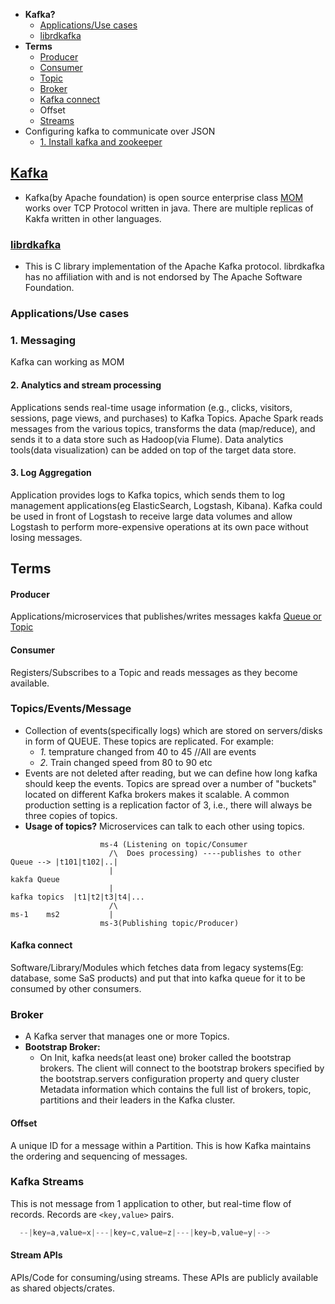- **Kafka?**
  - [Applications/Use cases](#uc)
  - [librdkafka](#lrdk)
- **Terms** 
  - [Producer](#pr)
  - [Consumer](#con)
  - [Topic](#tp)
  - [Broker](#br)
  - [Kafka connect](#kc)
  - Offset
  - [Streams](#st)
- Configuring kafka to communicate over JSON
  - [1. Install kafka and zookeeper](#install)

<a name=what></a>
## [Kafka](https://kafka.apache.org/intro)
- Kafka(by Apache foundation) is open source enterprise class [MOM](/System-Design/Concepts/MOM_ESB) works over TCP Protocol written in java. There are multiple replicas of Kakfa written in other languages.
<a name=lrdk></a>
### [librdkafka](https://github.com/edenhill/librdkafka)
- This is C library implementation of the Apache Kafka protocol. librdkafka has no affiliation with and is not endorsed by The Apache Software Foundation.

<a name=uc></a>
### Applications/Use cases
<a name=uc></a>
### 1. Messaging
Kafka can working as MOM

#### 2. Analytics and stream processing
Applications sends real-time usage information (e.g., clicks, visitors, sessions, page views, and purchases) to Kafka Topics. 
Apache Spark reads messages from the various topics, transforms the data (map/reduce), and sends it to a data store such as Hadoop(via Flume). Data analytics tools(data visualization) can be added on top of the target data store.

#### 3. Log Aggregation
Application provides logs to Kafka topics, which sends them to log management applications(eg ElasticSearch, Logstash, Kibana). 
Kafka could be used in front of Logstash to receive large data volumes and allow Logstash to perform more-expensive operations at its own pace without losing messages.

## Terms
<a name=pr></a>
#### Producer
Applications/microservices that publishes/writes messages kakfa [Queue or Topic](#tp)

<a name=con></a>
#### Consumer
Registers/Subscribes to a Topic and reads messages as they become available.

<a name=tp></a>
### Topics/Events/Message
- Collection of events(specifically logs) which are stored on servers/disks in form of QUEUE. These topics are replicated. For example:
  - _1._ temprature changed from 40 to 45   //All are events
  - _2._ Train changed speed from 80 to 90 etc
- Events are not deleted after reading, but we can define how long kafka should keep the events. Topics are spread over a number of "buckets" located on different Kafka brokers makes it scalable. A common production setting is a replication factor of 3, i.e., there will always be three copies of topics. 
- **Usage of topics?** Microservices can talk to each other using topics.
```
                    ms-4 (Listening on topic/Consumer
                      /\  Does processing) ----publishes to other Queue --> |t101|t102|..|
                      |                                                     kakfa Queue
                      |
kafka topics  |t1|t2|t3|t4|...
                      /\
ms-1    ms2           |
                    ms-3(Publishing topic/Producer)
```

<a name=kc></a>
#### Kafka connect
Software/Library/Modules which fetches data from legacy systems(Eg: database, some SaS products) and put that into kafka queue for it to be consumed by other consumers.

<a name=br></a>
### Broker 
- A Kafka server that manages one or more Topics.
- **Bootstrap Broker:**
  - On Init, kafka needs(at least one) broker called the bootstrap brokers. The client will connect to the bootstrap brokers specified by the bootstrap.servers configuration property and query cluster Metadata information which contains the full list of brokers, topic, partitions and their leaders in the Kafka cluster.

#### Offset 
A unique ID for a message within a Partition. This is how Kafka maintains the ordering and sequencing of messages.

<a name=st></a>
### Kafka Streams
This is not message from 1 application to other, but real-time flow of records. Records are `<key,value>` pairs.
```c
  --|key=a,value=x|---|key=c,value=z|---|key=b,value=y|-->
```
#### Stream APIs
APIs/Code for consuming/using streams. These APIs are publicly available as shared objects/crates.
